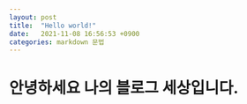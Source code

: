 ```yaml
---
layout: post
title:  "Hello world!"
date:   2021-11-08 16:56:53 +0900
categories: markdown 문법
---
```


# 안녕하세요 나의 블로그 세상입니다.